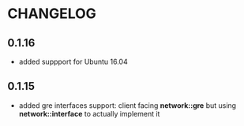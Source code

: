 # CHANGELOG

## 0.1.16

* added suppport for Ubuntu 16.04

## 0.1.15

* added gre interfaces support: client facing **network::gre** but using **network::interface** to actually implement it
